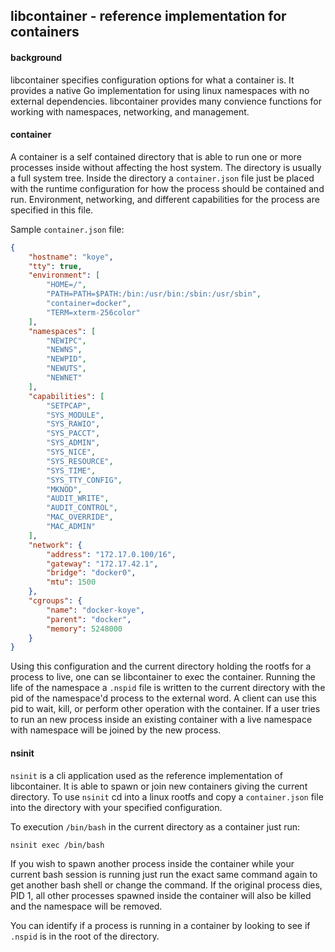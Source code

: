 ## libcontainer - reference implementation for containers

#### background

libcontainer specifies configuration options for what a container is.  It provides a native Go implementation 
for using linux namespaces with no external dependencies.  libcontainer provides many convience functions for working with namespaces, networking, and management.  


#### container
A container is a self contained directory that is able to run one or more processes inside without 
affecting the host system.  The directory is usually a full system tree.  Inside the directory
a `container.json` file just be placed with the runtime configuration for how the process 
should be contained and run.  Environment, networking, and different capabilities for the 
process are specified in this file.

Sample `container.json` file:
```json
{
    "hostname": "koye",
    "tty": true,
    "environment": [
        "HOME=/",
        "PATH=PATH=$PATH:/bin:/usr/bin:/sbin:/usr/sbin",
        "container=docker",
        "TERM=xterm-256color"
    ],
    "namespaces": [
        "NEWIPC",
        "NEWNS",
        "NEWPID",
        "NEWUTS",
        "NEWNET"
    ],
    "capabilities": [
        "SETPCAP",
        "SYS_MODULE",
        "SYS_RAWIO",
        "SYS_PACCT",
        "SYS_ADMIN",
        "SYS_NICE",
        "SYS_RESOURCE",
        "SYS_TIME",
        "SYS_TTY_CONFIG",
        "MKNOD",
        "AUDIT_WRITE",
        "AUDIT_CONTROL",
        "MAC_OVERRIDE",
        "MAC_ADMIN"
    ],
    "network": {
        "address": "172.17.0.100/16",
        "gateway": "172.17.42.1",
        "bridge": "docker0",
        "mtu": 1500
    },
    "cgroups": {
        "name": "docker-koye",
        "parent": "docker",
        "memory": 5248000
    }
}
```

Using this configuration and the current directory holding the rootfs for a process to live, one can se libcontainer to exec the container. Running the life of the namespace a `.nspid` file 
is written to the current directory with the pid of the namespace'd process to the external word.  A client can use this pid to wait, kill, or perform other operation with the container.  If a user tries to run an new process inside an existing container with a live namespace with namespace will be joined by the new process.


#### nsinit

`nsinit` is a cli application used as the reference implementation of libcontainer.  It is able to 
spawn or join new containers giving the current directory.  To use `nsinit` cd into a linux 
rootfs and copy a `container.json` file into the directory with your specified configuration.

To execution `/bin/bash` in the current directory as a container just run:
```bash
nsinit exec /bin/bash
```

If you wish to spawn another process inside the container while your current bash session is 
running just run the exact same command again to get another bash shell or change the command.  If the original process dies, PID 1, all other processes spawned inside the container will also be killed and the namespace will be removed. 

You can identify if a process is running in a container by looking to see if `.nspid` is in the root of the directory.   
